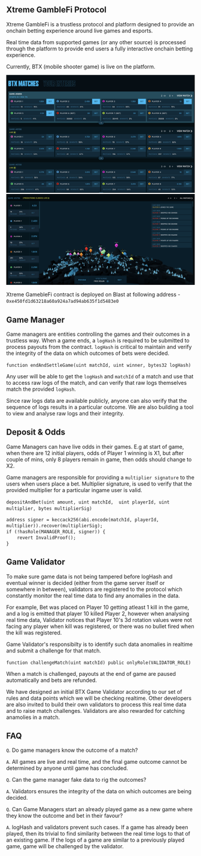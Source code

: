 ## Xtreme GambleFi Protocol

Xtreme GambleFi is a trustless protocol and platform designed to provide an onchain betting experience around live games and esports.


Real time data from supported games (or any other source) is processed through the platform to provide end users a fully interactive onchain betting experience.

Currently, BTX (mobile shooter game) is live on the platform.

<img src="https://raw.githubusercontent.com/glip-gg/xtreme-gamblefi/main/assets/screenshot1.png">

<img src="https://raw.githubusercontent.com/glip-gg/xtreme-gamblefi/main/assets/screenshot2.png">


Xtreme GamebleFi contract is deployed on Blast at following address -
`0xe450fd1d63218a60a924a7ad94ab635f1d5483e0`


## Game Manager

Game managers are entities controlling the games and their outcomes in a trustless way. When a game ends, a `logHash` is required to be submitted to process payouts from the contract. `logHash` is critical to maintain and verify the integrity of the data on which outcomes of bets were decided.

`function endAndSettleGame(uint matchId, uint winner, bytes32 logHash)`

Any user will be able to get the `logHash` and `matchId` of a match and use that to access raw logs of the match, and can verify that raw logs themselves match the provided `logHash`.

Since raw logs data are available publicly, anyone can also verify that the sequence of logs results in a particular outcome. 
We are also building a tool to view and analyse raw logs and their integrity.

## Deposit & Odds

Game Managers can have live odds in their games. E.g at start of game, when there are 12 initial players, odds of Player 1 winning is X1, but after couple of mins, only 8 players remain in game, then odds should change to X2.

Game managers are responsible for providing a `multiplier signature` to the users when users place a bet. Multiplier signature, is used to verify that the provided multiplier for a particular ingame user is valid.

`
depositAndBet(uint amount,
            uint matchId, 
            uint playerId,
            uint multiplier,
            bytes multiplierSig)
`
```solidity
address signer = keccack256(abi.encode(matchId, playerId, multiplier)).recover(multiplierSig);
if (!hasRole(MANAGER_ROLE, signer)) {
    revert InvalidProof();
}
```
## Game Validator

To make sure game data is not being tampered before logHash and eventual winner is decided (either from the game server itself or somewhere in between), validators are registered to the protocol which constantly monitor the real time data to find any anomalies in the data.

For example,
Bet was placed on Player 10 getting atleast 1 kill in the game, and a log is emitted that player 10 killed Player 2, however when analysing real time data, Validator notices that Player 10's 3d rotation values were not facing any player when kill was registered, or there was no bullet fired when the kill was registered. 

Game Validator's responsibilty is to identify such data anomalies in realtime and submit a challenge for that match.

`
function challengeMatch(uint matchId) public onlyRole(VALIDATOR_ROLE)
`

When a match is challenged, payouts at the end of game are paused automatically and bets are refunded.

We have designed an initial BTX Game Validator according to our set of rules and data points which we will be checking realtime. Other developers are also invited to build their own validators to process this real time data and to raise match challenges. Validators are also rewarded for catching anamolies in a match.


## FAQ

`Q`. Do game managers know the outcome of a match?

`A`. All games are live and real time, and the final game outcome cannot be determined by anyone until game has concluded.


`Q`. Can the game manager fake data to rig the outcomes?

`A`. Validators ensures the integrity of the data on which outcomes are being decided.

`Q`. Can Game Managers start an already played game as a new game where they know the outcome and bet in their favour?

`A`. logHash and validators prevent such cases. If a game has already been played, then its trivial to find similarity between the real time logs to that of an existing game.
If the logs of a game are similar to a previously played game, game will be challenged by the validator.

